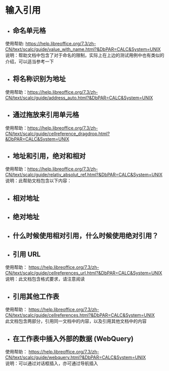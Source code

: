 # 输入引用  
* ## 命名单元格  
使用帮助:  https://help.libreoffice.org/7.3/zh-CN/text/scalc/guide/value_with_name.html?&DbPAR=CALC&System=UNIX  
说明：帮助文档中包含了对于命名的限制，实际上在上边的测试用例中也有类似的介绍，可以适当参考一下  
* ## 将名称识别为地址  
使用帮助：https://help.libreoffice.org/7.3/zh-CN/text/scalc/guide/address_auto.html?&DbPAR=CALC&System=UNIX  
* ## 通过拖放来引用单元格  
使用帮助：https://help.libreoffice.org/7.3/zh-CN/text/scalc/guide/cellreference_dragdrop.html?&DbPAR=CALC&System=UNIX  
* ## 地址和引用，绝对和相对  
使用帮助：https://help.libreoffice.org/7.3/zh-CN/text/scalc/guide/relativ_absolut_ref.html?&DbPAR=CALC&System=UNIX  
说明：此帮助文档包含以下内容：  
* ## 相对地址  
* ## 绝对地址  
* ## 什么时候使用相对引用，什么时候使用绝对引用？  
* ## 引用 URL  
使用帮助： https://help.libreoffice.org/7.3/zh-CN/text/scalc/guide/cellreferences_url.html?&DbPAR=CALC&System=UNIX  
说明：此文档包含格式要求，请注意阅读  
* ## 引用其他工作表  
使用帮助： https://help.libreoffice.org/7.3/zh-CN/text/scalc/guide/cellreferences.html?&DbPAR=CALC&System=UNIX  
此文档包含两部分，引用同一文档中的内容，以及引用其他文档中的内容  
* ## 在工作表中插入外部的数据 (WebQuery)  
使用帮助： https://help.libreoffice.org/7.3/zh-CN/text/scalc/guide/webquery.html?&DbPAR=CALC&System=UNIX  
说明：可以通过对话框插入，亦可通过导航插入 
